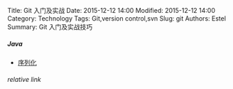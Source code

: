 Title: Git 入门及实战
Date: 2015-12-12 14:00
Modified: 2015-12-12 14:00
Category: Technology
Tags: Git,version control,svn 
Slug: git
Authors: Estel
Summary: Git 入门及实战技巧


##### Java
- [序列化](https://libereco-kv.oss-cn-hangzhou.aliyuncs.com/libereco-kv2015-08-20-17-00-00-0001)


###### relative link
